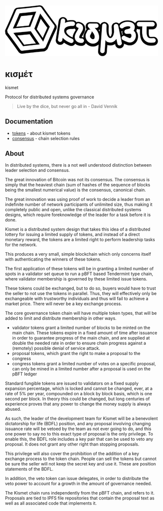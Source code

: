 ![logo](doc/logoshadow.svg)

# κισμέτ

kismet

Protocol for distributed systems governance

> Live by the dice, but never go all in - David Vennik

## Documentation

- [tokens](doc/tokens.md) - about kismet tokens
- [consensus](doc/consensus.md) - chain selection rules

## About

In distributed systems, there is a not well understood distinction between leader selection and consensus. 

The great innovation of Bitcoin was not its consensus. The consensus is simply that the heaviest chain (sum of hashes of the sequence of blocks being the smallest numerical value) is the consensus, canonical chain. 

The great innovation was using proof of work to decide a leader from an indefinite number of network participants of unlimited size, thus making it completely public and open, unlike the classical distributed systems designs, which require foreknowledge of the leader for a task before it is done.

Kismet is a distributed system design that takes this idea of a distributed lottery for issuing a limited supply of tokens, and instead of a direct monetary reward, the tokens are a limited right to perform leadership tasks for the network.

This produces a very small, simple blockchain which only concerns itself with authenticating the winners of these tokens.

The first application of these tokens will be in granting a limited number of spots in a validator set queue to run a pBFT based Tendermint type chain, where validator membership is governed by these limited issue tokens. 

These tokens could be exchanged, but to do so, buyers would have to trust the seller to not use the tokens in parallel. Thus, they will effectively only be exchangeable with trustworthy individuals and thus will fail to achieve a market price. There will never be a key exchange process.

The core governance token chain will have multiple token types, that will be added to limit and distribute membership in other ways. 

- validator tokens grant a limited number of blocks to be minted on the main chain. These tokens expire in a fixed amount of time after issuance in order to guarantee progress of the main chain, and are supplied at double the needed rate in order to ensure chain progress against a (remotely) possible denial of service attack.
- proposal tokens, which grant the right to make a proposal to the congress
- congress tokens grant a limited number of votes on a specific proposal, can only be mined in a limited number after a proposal is used on the pBFT ledger

Standard fungible tokens are issued to validators on a fixed supply expansion percentage, which is locked and cannot be changed, ever, at a rate of 5% per year, compounded on a block by block basis, which is one second per block. In theory this could be changed, but long centuries of experience proves that any power to change the money supply is always abused. 

As such, the leader of the development team for Kismet will be a benevolent dictatorship for life (BDFL) position, and any proposal involving changing issuance rate will be vetoed by the team as not ever going to do, and this one power to say no to this exact type of proposal is the only privilege. To enable this, the BDFL role includes a key pair that can be used to veto any proposal. It does not grant any other right than stopping proposals.

This privilege will also cover the prohibition of the addition of a key exchange process to the token chain. People can sell the tokens but cannot be sure the seller will not keep the secret key and use it. These are position statements of the BDFL. 

In addition, the veto token can issue delegates, in order to distribute the veto power to account for a growth in the amount of governance needed.

The Kismet chain runs independently from the pBFT chain, and refers to it. Proposals are tied to IPFS file repositories that contain the proposal text as well as all associated code that implements it.


